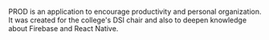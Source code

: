 PROD is an application to encourage productivity and personal organization. It was created for the college's DSI chair and also to deepen knowledge about Firebase and React Native.
